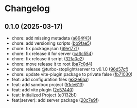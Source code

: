 # Changelog

## 0.1.0 (2025-03-17)

* chore: add missing metadata ([a894f43](https://github.com/alexandreh92/turbo-stoplight/commit/a894f43))
* chore: add versioning scripts ([bb9fae5](https://github.com/alexandreh92/turbo-stoplight/commit/bb9fae5))
* chore: fix package.json ([69e1771](https://github.com/alexandreh92/turbo-stoplight/commit/69e1771))
* chore: fix release it for server ([ca6c554](https://github.com/alexandreh92/turbo-stoplight/commit/ca6c554))
* chore: fix release it script ([32fa0e2](https://github.com/alexandreh92/turbo-stoplight/commit/32fa0e2))
* chore: move release it to root ([ba7c0d4](https://github.com/alexandreh92/turbo-stoplight/commit/ba7c0d4))
* chore: release @turbo-stoplight/server to v0.1.0 ([96d57cf](https://github.com/alexandreh92/turbo-stoplight/commit/96d57cf))
* chore: update vite-plugin package to private false ([fb71030](https://github.com/alexandreh92/turbo-stoplight/commit/fb71030))
* feat: add configuration files ([e32e6aa](https://github.com/alexandreh92/turbo-stoplight/commit/e32e6aa))
* feat: add sandbox project ([51de613](https://github.com/alexandreh92/turbo-stoplight/commit/51de613))
* feat: add vite plugin ([2c57440](https://github.com/alexandreh92/turbo-stoplight/commit/2c57440))
* feat: Initialized Project ([e0132b1](https://github.com/alexandreh92/turbo-stoplight/commit/e0132b1))
* feat(server): add server package ([20c7e9f](https://github.com/alexandreh92/turbo-stoplight/commit/20c7e9f))
